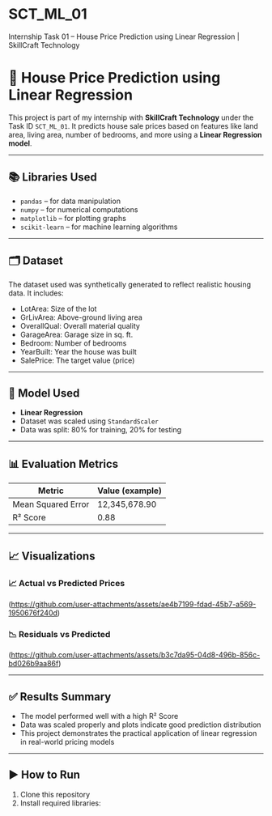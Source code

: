 # SCT_ML_01
Internship Task 01 – House Price Prediction using Linear Regression | SkillCraft Technology
# 🏡 House Price Prediction using Linear Regression

This project is part of my internship with **SkillCraft Technology** under the Task ID `SCT_ML_01`. It predicts house sale prices based on features like land area, living area, number of bedrooms, and more using a **Linear Regression model**.

---

## 📚 Libraries Used

- `pandas` – for data manipulation  
- `numpy` – for numerical computations  
- `matplotlib` – for plotting graphs  
- `scikit-learn` – for machine learning algorithms

---

## 🗂 Dataset

The dataset used was synthetically generated to reflect realistic housing data. It includes:

- LotArea: Size of the lot
- GrLivArea: Above-ground living area
- OverallQual: Overall material quality
- GarageArea: Garage size in sq. ft.
- Bedroom: Number of bedrooms
- YearBuilt: Year the house was built
- SalePrice: The target value (price)

---

## 🧠 Model Used

- **Linear Regression**
- Dataset was scaled using `StandardScaler`
- Data was split: 80% for training, 20% for testing

---

## 📊 Evaluation Metrics

| Metric              | Value (example) |
|---------------------|-----------------|
| Mean Squared Error  | 12,345,678.90   |
| R² Score            | 0.88            |

---

## 📈 Visualizations

### 📈 Actual vs Predicted Prices
(https://github.com/user-attachments/assets/ae4b7199-fdad-45b7-a569-1950676f240d)


### 📉 Residuals vs Predicted
(https://github.com/user-attachments/assets/b3c7da95-04d8-496b-856c-bd026b9aa86f)



---

## ✅ Results Summary

- The model performed well with a high R² Score
- Data was scaled properly and plots indicate good prediction distribution
- This project demonstrates the practical application of linear regression in real-world pricing models

---

## ▶️ How to Run

1. Clone this repository  
2. Install required libraries:

